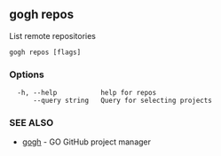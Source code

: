 ## gogh repos

List remote repositories

```
gogh repos [flags]
```

### Options

```
  -h, --help           help for repos
      --query string   Query for selecting projects
```

### SEE ALSO

* [gogh](gogh.md)	 - GO GitHub project manager

